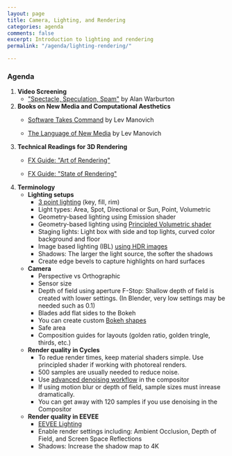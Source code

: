 ```yaml
---
layout: page
title: Camera, Lighting, and Rendering
categories: agenda
comments: false
excerpt: Introduction to lighting and rendering
permalink: "/agenda/lighting-rendering/"

---
```

### Agenda

1. **Video Screening**
   * ["Spectacle, Speculation, Spam"](https://vimeo.com/194963450) by Alan Warburton
2. **Books on New Media and Computational Aesthetics**
   * [Software Takes Command](http://manovich.net/index.php/projects/software-takes-command) by Lev Manovich


   * [The Language of New Media](http://manovich.net/index.php/projects/language-of-new-media) by Lev Manovich
3. **Technical Readings for 3D Rendering**
   * [FX Guide: "Art of Rendering"](https://www.fxguide.com/featured/the-art-of-rendering/)


   * [FX Guide: "State of Rendering"](https://www.fxguide.com/fxfeatured/the-state-of-rendering/)
4. **Terminology**
   * **Lighting setups**
     * [3 point lighting](https://m5designstudio.com/2011/maya-3d-tutorials/studio-three-point-lighting/) (key, fill, rim)
     * Light types: Area, Spot, Directional or Sun, Point, Volumetric
     * Geometry-based lighting using Emission shader
     * Geometry-based lighting using [Principled Volumetric shader](https://www.youtube.com/watch?v=AXjE-t6dFZ8)
     * Staging lights: Light box with side and top lights, curved color background and floor
     * Image based lighting (IBL) [using HDR images](https://area.autodesk.com/tutorials/studio-lighting/)
     * Shadows: The larger the light source, the softer the shadows
     * Create edge bevels to capture highlights on hard surfaces
   * **Camera**
     * Perspective vs Orthographic
     * Sensor size
     * Depth of field using aperture F-Stop: Shallow depth of field is created with lower settings. (In Blender, very low settings may be needed such as 0.1)
     * Blades add flat sides to the Bokeh
     * You can create custom [Bokeh shapes](https://blender.stackexchange.com/questions/133191/custom-bokeh-shapes)
     * Safe area
     * Composition guides for layouts (golden ratio, golden tringle, thirds, etc.)
   * **Render quality in Cycles**
     * To redue render times, keep material shaders simple. Use principled shader if working with photoreal renders.
     * 500 samples are usually needed to reduce noise.
     * Use [advanced denoising workflow](https://www.youtube.com/watch?v=Pw-OxOHHu5I) in the compositor
     * If using motion blur or depth of field, sample sizes must inrease dramatically.
     * You can get away with 120 samples if you use denoising in the Compositor
   * **Render quality in EEVEE**
     * [EEVEE Lighting](https://www.youtube.com/watch?v=MFNurQ1AF2I)
     * Enable render settings including: Ambient Occlusion, Depth of Field, and Screen Space Reflections
     * Shadows: Increase the shadow map to 4K